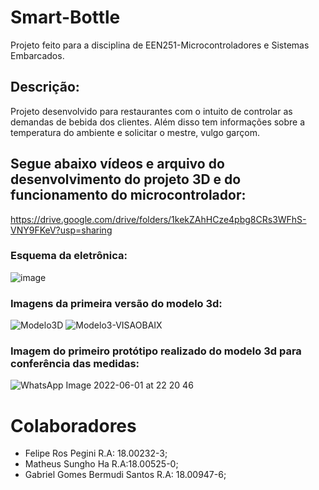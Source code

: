 # Smart-Bottle
Projeto feito para a disciplina de  EEN251-Microcontroladores e Sistemas Embarcados.

## Descrição:
Projeto desenvolvido para restaurantes com o intuito de controlar as demandas de bebida dos clientes. Além disso tem informações sobre a temperatura do ambiente e solicitar o mestre, vulgo garçom.

## Segue abaixo vídeos e arquivo do desenvolvimento do projeto 3D e do funcionamento do microcontrolador:
https://drive.google.com/drive/folders/1kekZAhHCze4pbg8CRs3WFhS-VNY9FKeV?usp=sharing


### Esquema da eletrônica:
![image](https://user-images.githubusercontent.com/56928106/171527646-afe7c96b-dbfc-43c5-9ece-8eba0bd9d219.png)

### Imagens da primeira versão do modelo 3d:
![Modelo3D](https://user-images.githubusercontent.com/56928106/171527843-c51bd154-176a-4f20-9d0d-c9005d239a90.png)
![Modelo3-VISAOBAIX](https://user-images.githubusercontent.com/56928106/171527848-dbfbe1ce-c311-490e-9d88-44551497a196.png)


### Imagem do primeiro protótipo realizado do modelo 3d para conferência das medidas:
![WhatsApp Image 2022-06-01 at 22 20 46](https://user-images.githubusercontent.com/56928106/171527707-ccafd0e5-aae0-43d3-90ec-698aac4dda35.jpeg)


# Colaboradores
- Felipe Ros Pegini R.A: 18.00232-3;
- Matheus Sungho Ha R.A:18.00525-0;
- Gabriel Gomes Bermudi Santos R.A: 18.00947-6;
